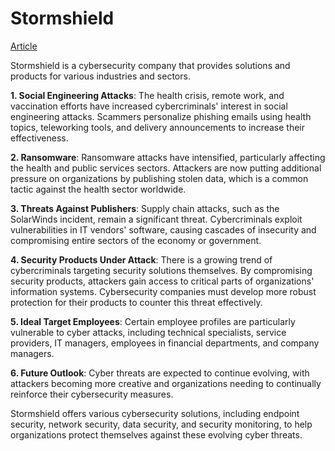 # Stormshield
[Article](https://www.stormshield.com/news/what-will-the-cyberthreat-landscape-look-like/)

Stormshield is a cybersecurity company that provides solutions and products for various industries and sectors.

**1. Social Engineering Attacks**: The health crisis, remote work, and vaccination efforts have increased cybercriminals' interest in social engineering attacks. Scammers personalize phishing emails using health topics, teleworking tools, and delivery announcements to increase their effectiveness.

**2. Ransomware**: Ransomware attacks have intensified, particularly affecting the health and public services sectors. Attackers are now putting additional pressure on organizations by publishing stolen data, which is a common tactic against the health sector worldwide.

**3. Threats Against Publishers**: Supply chain attacks, such as the SolarWinds incident, remain a significant threat. Cybercriminals exploit vulnerabilities in IT vendors' software, causing cascades of insecurity and compromising entire sectors of the economy or government.

**4. Security Products Under Attack**: There is a growing trend of cybercriminals targeting security solutions themselves. By compromising security products, attackers gain access to critical parts of organizations' information systems. Cybersecurity companies must develop more robust protection for their products to counter this threat effectively.

**5. Ideal Target Employees**: Certain employee profiles are particularly vulnerable to cyber attacks, including technical specialists, service providers, IT managers, employees in financial departments, and company managers.

**6. Future Outlook**: Cyber threats are expected to continue evolving, with attackers becoming more creative and organizations needing to continually reinforce their cybersecurity measures.

Stormshield offers various cybersecurity solutions, including endpoint security, network security, data security, and security monitoring, to help organizations protect themselves against these evolving cyber threats.
